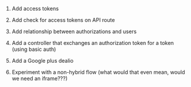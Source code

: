 1. Add access tokens
2. Add check for access tokens on API route

1. Add relationship between authorizations and users
2. Add a controller that exchanges an authorization token for a token (using basic auth)

3. Add a Google plus dealio
4. Experiment with a non-hybrid flow (what would that even mean, would we need an iframe???)

